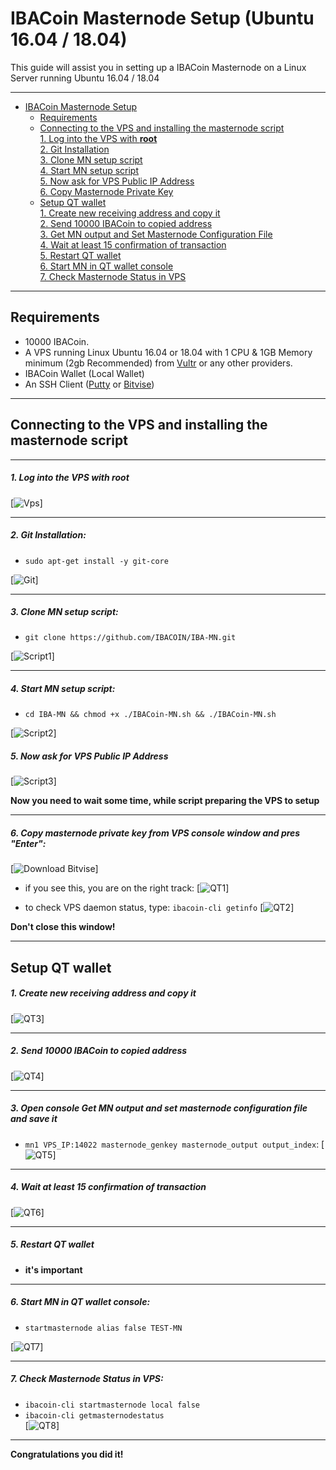 # IBACoin Masternode Setup (Ubuntu 16.04 / 18.04)
This guide will assist you in setting up a IBACoin Masternode on a Linux Server running Ubuntu 16.04 / 18.04


***
- [IBACoin Masternode Setup](#ibacoin-masternode-setup)  
  	* [Requirements](#requirements) 
  * [Connecting to the VPS and installing the masternode script](#Connecting-to-the-VPS-and-installing-the-masternode-script)  
         [1. Log into the VPS with **root**](#1-log-into-the-vps-with-root)  
         [2. Git Installation](#2-git-installation)  
         [3. Clone MN setup script](#3-clone-mn-setup-script)  
         [4. Start MN setup script](#4-start-mn-setup-script)  
         [5. Now ask for VPS Public IP Address](#5-now-ask-for-vps-public-ip-address)  
         [6. Copy Masternode Private Key](#6-copy-masternode-private-key-from-vps-console-window-and-pres-enter)
  * [Setup QT wallet](#setup-qt-wallet)  
         [1. Create new receiving address and copy it](#1-create-new-receiving-address-and-copy-it)  
	 [2. Send 10000 IBACoin to copied address](#2-send-10000-ibacoin-to-copied-address)  
	 [3. Get MN output and Set Masternode Configuration File](#3-open-console-get-mn-output-and-set-masternode-configuration-file-and-save-it)  
	 [4. Wait at least 15 confirmation of transaction](#4-wait-at-least-15-confirmation-of-transaction)  
         [5. Restart QT wallet](#5-restart-qt-wallet)  
         [6. Start MN in QT wallet console](#6-start-mn-in-qt-wallet-console)  
	 [7. Check Masternode Status in VPS](#7-check-masternode-status-in-vps)  

***
## Requirements
- 10000 IBACoin.
- A VPS running Linux Ubuntu 16.04 or 18.04 with 1 CPU & 1GB Memory minimum (2gb Recommended) from [Vultr](https://www.vultr.com/?ref=8622028) or any other providers.
- IBACoin Wallet (Local Wallet)
- An SSH Client (<a href="https://www.putty.org/" target="_blank">Putty</a> or <a href="https://dl.bitvise.com/BvSshClient-Inst.exe" target="_blank">Bitvise</a>)

***
## Connecting to the VPS and installing the masternode script
***
##### 1. Log into the VPS with **root**  
[![Vps](https://raw.githubusercontent.com/IBACOIN/IBA-MN/master/assets/1.png)]
***
##### 2. Git Installation:  
- ```sudo apt-get install -y git-core```  

[![Git](https://raw.githubusercontent.com/IBACOIN/IBA-MN/master/assets/2.png)]
***
##### 3. Clone MN setup script: 
- ```git clone https://github.com/IBACOIN/IBA-MN.git```  

[![Script1](https://raw.githubusercontent.com/IBACOIN/IBA-MN/master/assets/3.png)] 
***
##### 4. Start MN setup script: 
- ```cd IBA-MN && chmod +x ./IBACoin-MN.sh && ./IBACoin-MN.sh```  
   
[![Script2](https://raw.githubusercontent.com/IBACOIN/IBA-MN/master/assets/4.png)]  

##### 5. Now ask for VPS Public IP Address
[![Script3](https://raw.githubusercontent.com/IBACOIN/IBA-MN/master/assets/5.png)]

**Now you need to wait some time, while script preparing the VPS to setup**  
***
##### 6. Copy masternode private key from VPS console window and pres "Enter":
[![Download Bitvise](https://raw.githubusercontent.com/IBACOIN/IBA-MN/master/assets/6.png)] 

- if you see this, you are on the right track:
[![QT1](https://raw.githubusercontent.com/IBACOIN/IBA-MN/master/assets/7.png)]

- to check VPS daemon status, type: ```ibacoin-cli getinfo```
[![QT2](https://raw.githubusercontent.com/IBACOIN/IBA-MN/master/assets/8.png)]

**Don't close this window!** 
***		

## Setup QT wallet
##### 1. Create new receiving address and copy it
[![QT3](https://raw.githubusercontent.com/IBACOIN/IBA-MN/master/assets/9.png)] 

***
##### 2. Send 10000 IBACoin to copied address
[![QT4](https://raw.githubusercontent.com/IBACOIN/IBA-MN/master/assets/10.png)]
***
##### 3. Open console Get MN output and set masternode configuration file and save it
- ```mn1 VPS_IP:14022 masternode_genkey masternode_output output_index```:
[![QT5](https://raw.githubusercontent.com/IBACOIN/IBA-MN/master/assets/11.png)]
***
##### 4. Wait at least 15 confirmation of transaction
[![QT6](https://raw.githubusercontent.com/IBACOIN/IBA-MN/master/assets/12.png)]
***
##### 5. Restart QT wallet  
- **it's important**
***
##### 6. Start MN in QT wallet console:
- ```startmasternode alias false TEST-MN```

[![QT7](https://raw.githubusercontent.com/IBACOIN/IBA-MN/master/assets/13.png)]
***
##### 7. Check Masternode Status in VPS:
- ```ibacoin-cli startmasternode local false``` 
- ```ibacoin-cli getmasternodestatus```  
[![QT8](https://raw.githubusercontent.com/IBACOIN/IBA-MN/master/assets/14.png)]  
***
**Сongratulations you did it!**